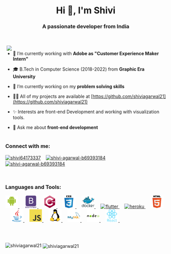 <h1 align="center">Hi 👋, I'm Shivi</h1>
<h3 align="center">A passionate developer from India</h3><br /><br/>

<img src="https://cdn.dribbble.com/users/1857592/screenshots/3848396/character-typing.gif" align="right" width="500">

- 🔭 I’m currently working with **Adobe as "Customer Experience Maker Intern"**

- 🎓 B.Tech in Computer Science (2018-2022) from **Graphic Era University**

- 🌱 I’m currently working on my **problem solving skills**

- 👨‍💻 All of my projects are available at [https://github.com/shiviagarwal21](https://github.com/shiviagarwal21)

- ✨ Interests are front-end Development and working with visualization tools.


- 💬 Ask me about **front-end development**
<br /><br/>
<h3 align="left">Connect with me:</h3>
<p align="left">
<a href="https://twitter.com/shivi64173337" target="blank"><img align="center" src="https://raw.githubusercontent.com/rahuldkjain/github-profile-readme-generator/master/src/images/icons/Social/twitter.svg" alt="shivi64173337" height="30" width="40" /></a>&nbsp;&nbsp;&nbsp;
<a href="https://linkedin.com/in/shivi-agarwal-b69393184" target="blank"><img align="center" src="https://raw.githubusercontent.com/rahuldkjain/github-profile-readme-generator/master/src/images/icons/Social/linked-in-alt.svg" alt="shivi-agarwal-b69393184" height="30" width="40" /></a>&nbsp;&nbsp;&nbsp;
<a href="mailto:agarwalshivi082@gmail.com" target="blank"><img align="center" src="https://cdn.icon-icons.com/icons2/1011/PNG/512/Gmail_icon-icons.com_75706.png" alt="shivi-agarwal-b69393184" height="30" width="40" /></a>&nbsp;&nbsp;&nbsp;
</p>
<br />
<h3 align="left">Languages and Tools:</h3>
<p align="left"> 
  <a href="https://developer.android.com" target="_blank"> <img src="https://raw.githubusercontent.com/devicons/devicon/master/icons/android/android-original-wordmark.svg" alt="android" width="40" height="40"/> </a>&nbsp;&nbsp;&nbsp;
  <a href="https://getbootstrap.com" target="_blank"> <img src="https://raw.githubusercontent.com/devicons/devicon/master/icons/bootstrap/bootstrap-plain-wordmark.svg" alt="bootstrap" width="40" height="40"/> </a>&nbsp;&nbsp;&nbsp;
  <a href="https://www.w3schools.com/cpp/" target="_blank"> <img src="https://raw.githubusercontent.com/devicons/devicon/master/icons/cplusplus/cplusplus-original.svg" alt="cplusplus" width="40" height="40"/> </a>&nbsp;&nbsp;&nbsp;
  <a href="https://www.w3schools.com/css/" target="_blank"> <img src="https://raw.githubusercontent.com/devicons/devicon/master/icons/css3/css3-original-wordmark.svg" alt="css3" width="40" height="40"/> </a>&nbsp;&nbsp;&nbsp;
  <a href="https://www.docker.com/" target="_blank"> <img src="https://raw.githubusercontent.com/devicons/devicon/master/icons/docker/docker-original-wordmark.svg" alt="docker" width="40" height="40"/> </a>&nbsp;&nbsp;&nbsp;
  <a href="https://flutter.dev" target="_blank"> <img src="https://www.vectorlogo.zone/logos/flutterio/flutterio-icon.svg" alt="flutter" width="40" height="40"/> </a>&nbsp;&nbsp;&nbsp;
  <a href="https://heroku.com" target="_blank"> <img src="https://www.vectorlogo.zone/logos/heroku/heroku-icon.svg" alt="heroku" width="40" height="40"/> </a>&nbsp;&nbsp;&nbsp;
  <a href="https://www.w3.org/html/" target="_blank"> <img src="https://raw.githubusercontent.com/devicons/devicon/master/icons/html5/html5-original-wordmark.svg" alt="html5" width="40" height="40"/> </a>&nbsp;&nbsp;&nbsp;
  <a href="https://www.java.com" target="_blank"> <img src="https://raw.githubusercontent.com/devicons/devicon/master/icons/java/java-original.svg" alt="java" width="40" height="40"/> </a>&nbsp;&nbsp;&nbsp;
  <a href="https://developer.mozilla.org/en-US/docs/Web/JavaScript" target="_blank"> <img src="https://raw.githubusercontent.com/devicons/devicon/master/icons/javascript/javascript-original.svg" alt="javascript" width="40" height="40"/> </a>&nbsp;&nbsp;&nbsp;
  <a href="https://www.linux.org/" target="_blank"> <img src="https://raw.githubusercontent.com/devicons/devicon/master/icons/linux/linux-original.svg" alt="linux" width="40" height="40"/> </a>&nbsp;&nbsp;&nbsp;
  <a href="https://www.mysql.com/" target="_blank"> <img src="https://raw.githubusercontent.com/devicons/devicon/master/icons/mysql/mysql-original-wordmark.svg" alt="mysql" width="40" height="40"/> </a>&nbsp;&nbsp;&nbsp;
  <a href="https://nodejs.org" target="_blank"> <img src="https://raw.githubusercontent.com/devicons/devicon/master/icons/nodejs/nodejs-original-wordmark.svg" alt="nodejs" width="40" height="40"/> </a>&nbsp;&nbsp;&nbsp;
  <a href="https://reactjs.org/" target="_blank"> <img src="https://raw.githubusercontent.com/devicons/devicon/master/icons/react/react-original-wordmark.svg" alt="react" width="40" height="40"/> </a>&nbsp;&nbsp;&nbsp;
</p>
<br /><br/>
<p>
<p><img align="left" src="https://github-readme-stats.vercel.app/api/top-langs?username=shiviagarwal21&show_icons=true&locale=en&layout=compact" alt="shiviagarwal21" /></p>

<p>&nbsp;<img align="center" src="https://github-readme-stats.vercel.app/api?username=shiviagarwal21&show_icons=true&locale=en" alt="shiviagarwal21" /></p>
</p>
